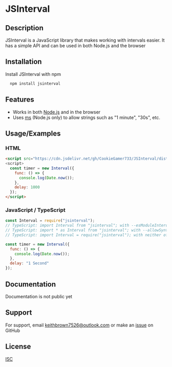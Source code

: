 # JSInterval

## Description

JSInterval is a JavaScript library that makes working with intervals easier. It has a simple API and can be used in both Node.js and the browser

## Installation

Install JSInterval with npm

```bash
  npm install jsinterval
```

## Features

- Works in both [Node.js](https://nodejs.org/) and in the browser
- Uses [ms](https://npmjs.com/package/ms/) (Node.js only) to allow strings such as "1 minute", "30s", etc.

## Usage/Examples

### HTML

```html
<script src="https://cdn.jsdelivr.net/gh/CookieGamer733/JSInterval/dist/jsinterval.min.js">
<script>
  const timer = new Interval({
    func: () => {
      console.log(Date.now());
    },
    delay: 1000
  });
</script>
```

### JavaScript / TypeScript

```javascript
const Interval = require("jsinterval");
// TypeScript: import Interval from "jsinterval"; with --esModuleInterop
// TypeScript: import * as Interval from "jsinterval"; with --allowSyntheticDefaultImports
// TypeScript: import Interval = require("jsinterval"); with neither of the above

const timer = new Interval({
  func: () => {
    console.log(Date.now());
  },
  delay: "1 Second"
});
```

## Documentation

Documentation is not public yet
<!-- [Documentation](https://cookiegamer733.dev/projects/jsinterval/docs/) -->

## Support

For support, email [keithbrown7526@outlook.com](mailto:keithbrown7526@outlook.com) or make an [issue](https://github.com/CookieGamer733/jsinterval/issues/new) on GitHub

## License

[ISC](https://github.com/CookieGamer733/jsinterval/blob/main/LICENSE)
